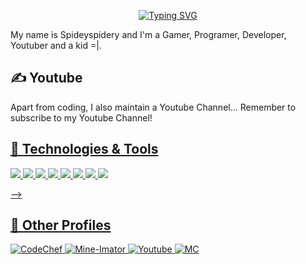 <!-- [![Header](https://cdn.discordapp.com/attachments/877080943884644355/877081178727919656/Image20210817121710.png "Header")](https://spideyspidery.github.io/) -->
<p align="center">
  <a href="https://git.io/typing-svg"><img src="https://readme-typing-svg.demolab.com?font=Fira+Code&weight=700&size=30&pause=1000&color=F70000&width=435&lines=Hi%2C+Im+SpideySpidery!;Subscribe!" alt="Typing SVG" /></a>
</p>
My name is Spideyspidery and I'm a Gamer, Programer, Developer, Youtuber and a kid =|.

## &#x270d; Youtube

Apart from coding, I also maintain a Youtube Channel... Remember to subscribe to my Youtube Channel!
<a href="https://github.com/Spideyspidery/Spideyspidery">

## 🔧 Technologies & Tools
![](https://img.shields.io/badge/OS-Windows-informational?style=flat&logo=windows&logoColor=white&color=2bbc8a)
![](https://img.shields.io/badge/Editor-IntelliJ_IDEA-informational?style=flat&logo=intellij-idea&logoColor=white&color=2bbc8a)
![](https://img.shields.io/badge/Code-Python-informational?style=flat&logo=python&logoColor=white&color=2bbc8a)
![](https://img.shields.io/badge/Code-C++-informational?style=flat&logo=c%2B%2B&logoColor=white&color=2bbc8a)
![](https://img.shields.io/badge/Shell-Bash-informational?style=flat&logo=gnu-bash&logoColor=white&color=2bbc8a)
![](https://img.shields.io/badge/Tools-PostgreSQL-informational?style=flat&logo=postgresql&logoColor=white&color=2bbc8a)
![](https://img.shields.io/badge/Tools-Docker-informational?style=flat&logo=docker&logoColor=white&color=2bbc8a)
![](https://img.shields.io/badge/Tools-Kubernetes-informational?style=flat&logo=kubernetes&logoColor=white&color=2bbc8a)

<!-- ## &#x1f4c8; GitHub Stats

<a href="https://github.com/Spideyspidery/Spideyspidery">
  <img align="center" src="https://github-readme-stats.vercel.app/api/top-langs/?username=Spideyspidery&hide=java,html,tex&title_color=ffffff&text_color=c9cacc&icon_color=2bbc8a&bg_color=1d1f21&langs_count=3" />
</a>
<a href="https://github.com/Spideyspidery/Spideyspidery">
  <img align="center" src="https://github-readme-stats.vercel.app/api?username=Spideyspidery&show_icons=true&line_height=27&count_private=true&title_color=ffffff&text_color=c9cacc&icon_color=2bbc8a&bg_color=1d1f21" alt="Spideyspidery's GitHub Stats" />
</a>

<!-- <a href="https://github.com/Spideyspidery/spideyspidery.github.io">
  <img align="center" src="https://github-readme-stats.vercel.app/api/pin/?username=Spideyspidery&repo=spideyspidery.github.io&title_color=ffffff&text_color=c9cacc&icon_color=2bbc8a&bg_color=1d1f21" />
</a> -->

<!-- 
<a href="https://github.com/Spideyspidery/free-nitro.com">
  <img align="center" src="https://github-readme-stats.vercel.app/api/pin/?username=Spideyspidery&repo=free-nitro.com&title_color=ffffff&text_color=c9cacc&icon_color=2bbc8a&bg_color=1d1f21" /> -->

  
   -->
<!-- links to social media icons -->
## &#x1F4AB; Other Profiles
![CodeChef](https://img.shields.io/badge/CodeChef-%23964B00.svg?style=for-the-badge&logo=CodeChef&logoColor=white)
![Mine-Imator](http://gg.gg/mi-badge)
![Youtube](https://img.shields.io/badge/Youtube-SpideySpidery-red?style=for-the-badge&logo=youtube)
![MC](http://gg.gg/12xyp6)


<!-- Resources -->
<!-- Icons: https://simpleicons.org/ -->
<!-- GitHub Stats: https://github.com/anuraghazra/github-readme-stats -->
<!-- Emojis: https://emojipedia.org/emoji/ -->
<!-- HTML Emojis: https://www.fileformat.info/index.htm -->
<!-- Shields: https://shields.io/ -->
